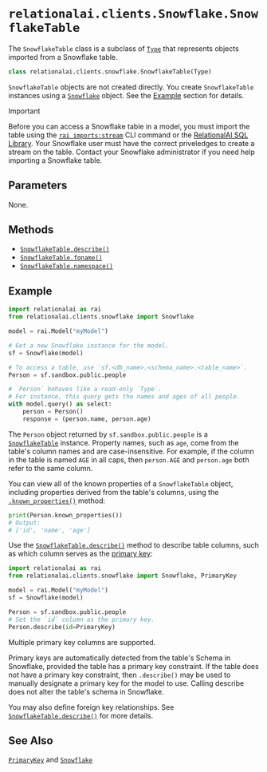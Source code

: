 # `relationalai.clients.Snowflake.SnowflakeTable`

The `SnowflakeTable` class is a subclass of [`Type`](../../../Type/README.md)
that represents objects imported from a Snowflake table.

```python
class relationalai.clients.snowflake.SnowflakeTable(Type)
```

`SnowflakeTable` objects are not created directly.
You create `SnowflakeTable` instances using a [`Snowflake`](../Snowflake.md) object.
See the [Example](#example) section for details.

> [!IMPORTANT]
> Before you can access a Snowflake table in a model,
> you must import the table using the [`rai imports:stream`](../../cli/imports_stream.md) CLI command
> or the [RelationalAI SQL Library](../../../../sql/README.md).
> Your Snowflake user must have the correct priveledges to create a stream on the table.
> Contact your Snowflake administrator if you need help importing a Snowflake table.

## Parameters

None.

## Methods

- [`SnowflakeTable.describe()`](./describe.md)
- [`SnowflakeTable.fqname()`](./fqname.md)
- [`SnowflakeTable.namespace()`](./namespace.md)

## Example

```python
import relationalai as rai
from relationalai.clients.snowflake import Snowflake

model = rai.Model("myModel")

# Get a new Snowflake instance for the model.
sf = Snowflake(model)

# To access a table, use `sf.<db_name>.<schema_name>.<table_name>`.
Person = sf.sandbox.public.people

# `Person` behaves like a read-only `Type`.
# For instance, this query gets the names and ages of all people.
with model.query() as select:
    person = Person()
    response = (person.name, person.age)
```

The `Person` object returned by `sf.sandbox.public.people` is a [`SnowflakeTable`](./SnowflakeTable.md) instance.
Property names, such as `age`, come from the table's column names and are case-insensitive.
For example, if the column in the table is named `AGE` in all caps,
then `person.AGE` and `person.age` both refer to the same column.

You can view all of the known properties of a `SnowflakeTable` object,
including properties derived from the table's columns,
using the [`.known_properties()`](../../../Type/known_properties.md) method:

```python
print(Person.known_properties())
# Output:
# ['id', 'name', 'age']
```

Use the [`SnowflakeTable.describe()`](./SnowflakeTable/describe.md) method to describe table columns,
such as which column serves as the [primary key](./PrimaryKey.md):

```python
import relationalai as rai
from relationalai.clients.snowflake import Snowflake, PrimaryKey

model = rai.Model("myModel")
sf = Snowflake(model)

Person = sf.sandbox.public.people
# Set the `id` column as the primary key.
Person.describe(id=PrimaryKey)
```

Multiple primary key columns are supported.

Primary keys are automatically detected from the table's Schema in Snowflake,
provided the table has a primary key constraint.
If the table does not have a primary key constraint,
then `.describe()` may be used to manually designate a primary key for the model to use.
Calling describe does not alter the table's schema in Snowflake.

You may also define foreign key relationships.
See [`SnowflakeTable.describe()`](./SnowflakeTable/describe.md) for more details.

## See Also

[`PrimaryKey`](./PrimaryKey.md) and [`Snowflake`](../Snowflake.md)

